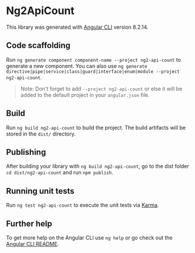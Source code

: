 # Ng2ApiCount

This library was generated with [Angular CLI](https://github.com/angular/angular-cli) version 8.2.14.

## Code scaffolding

Run `ng generate component component-name --project ng2-api-count` to generate a new component. You can also use `ng generate directive|pipe|service|class|guard|interface|enum|module --project ng2-api-count`.
> Note: Don't forget to add `--project ng2-api-count` or else it will be added to the default project in your `angular.json` file. 

## Build

Run `ng build ng2-api-count` to build the project. The build artifacts will be stored in the `dist/` directory.

## Publishing

After building your library with `ng build ng2-api-count`, go to the dist folder `cd dist/ng2-api-count` and run `npm publish`.

## Running unit tests

Run `ng test ng2-api-count` to execute the unit tests via [Karma](https://karma-runner.github.io).

## Further help

To get more help on the Angular CLI use `ng help` or go check out the [Angular CLI README](https://github.com/angular/angular-cli/blob/master/README.md).
